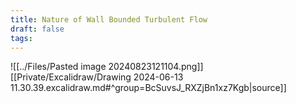 ```yaml
---
title: Nature of Wall Bounded Turbulent Flow
draft: false
tags:
---
```

 






![[../Files/Pasted image 20240823121104.png]]
[[Private/Excalidraw/Drawing 2024-06-13 11.30.39.excalidraw.md#^group=BcSuvsJ_RXZjBn1xz7Kgb|source]]

